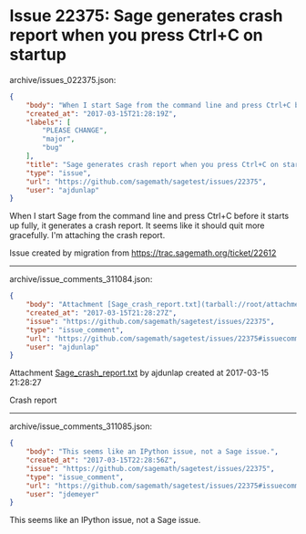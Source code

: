# Issue 22375: Sage generates crash report when you press Ctrl+C on startup

archive/issues_022375.json:
```json
{
    "body": "When I start Sage from the command line and press Ctrl+C before it starts up fully, it generates a crash report. It seems like it should quit more gracefully. I'm attaching the crash report.\n\nIssue created by migration from https://trac.sagemath.org/ticket/22612\n\n",
    "created_at": "2017-03-15T21:28:19Z",
    "labels": [
        "PLEASE CHANGE",
        "major",
        "bug"
    ],
    "title": "Sage generates crash report when you press Ctrl+C on startup",
    "type": "issue",
    "url": "https://github.com/sagemath/sagetest/issues/22375",
    "user": "ajdunlap"
}
```
When I start Sage from the command line and press Ctrl+C before it starts up fully, it generates a crash report. It seems like it should quit more gracefully. I'm attaching the crash report.

Issue created by migration from https://trac.sagemath.org/ticket/22612





---

archive/issue_comments_311084.json:
```json
{
    "body": "Attachment [Sage_crash_report.txt](tarball://root/attachments/some-uuid/ticket22612/Sage_crash_report.txt) by ajdunlap created at 2017-03-15 21:28:27\n\nCrash report",
    "created_at": "2017-03-15T21:28:27Z",
    "issue": "https://github.com/sagemath/sagetest/issues/22375",
    "type": "issue_comment",
    "url": "https://github.com/sagemath/sagetest/issues/22375#issuecomment-311084",
    "user": "ajdunlap"
}
```

Attachment [Sage_crash_report.txt](tarball://root/attachments/some-uuid/ticket22612/Sage_crash_report.txt) by ajdunlap created at 2017-03-15 21:28:27

Crash report



---

archive/issue_comments_311085.json:
```json
{
    "body": "This seems like an IPython issue, not a Sage issue.",
    "created_at": "2017-03-15T22:28:56Z",
    "issue": "https://github.com/sagemath/sagetest/issues/22375",
    "type": "issue_comment",
    "url": "https://github.com/sagemath/sagetest/issues/22375#issuecomment-311085",
    "user": "jdemeyer"
}
```

This seems like an IPython issue, not a Sage issue.
